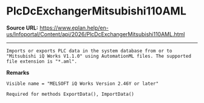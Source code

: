 # PlcDcExchangerMitsubishi110AML

**Source URL:** https://www.eplan.help/en-us/Infoportal/Content/api/2026/PlcDcExchangerMitsubishi110AML.html

---

```
Imports or exports PLC data in the system database from or to "Mitsubishi iQ Works V1.1.0" using AutomationML files. The supported file extension is "*.aml".
```

  

**Remarks**

```
Visible name = "MELSOFT iQ Works Version 2.46Y or later"
```

```
Required for methods ExportData(), ImportData()
```